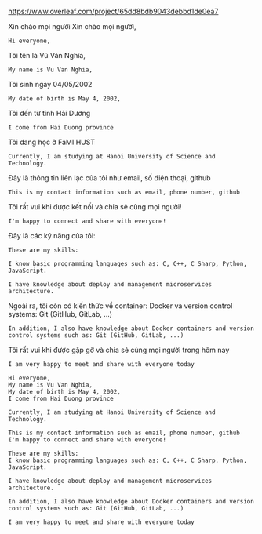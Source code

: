 https://www.overleaf.com/project/65dd8bdb9043debbd1de0ea7




Xin chào mọi người
Xin chào mọi người,

```
Hi everyone,
```

Tôi tên là Vũ Văn Nghĩa,

```
My name is Vu Van Nghia,
```

Tôi sinh ngày 04/05/2002

```
My date of birth is May 4, 2002,
```

Tôi đến từ tỉnh Hải Dương

```
I come from Hai Duong province
```

Tôi đang học ở FaMI HUST

```
Currently, I am studying at Hanoi University of Science and Technology.
```

Đây là thông tin liên lạc của tôi như email, số điện thoại, github

```
This is my contact information such as email, phone number, github
```

Tôi rất vui khi được kết nối và chia sẻ cùng mọi người!

```
I'm happy to connect and share with everyone!
```

Đây là các kỹ năng của tôi:

```
These are my skills:
```

```
I know basic programming languages such as: C, C++, C Sharp, Python, JavaScript.
```

```
I have knowledge about deploy and management microservices architecture.
```

Ngoài ra, tôi còn có kiến thức về container: Docker và version control systems: Git (GitHub, GitLab, ...)

```
In addition, I also have knowledge about Docker containers and version control systems such as: Git (GitHub, GitLab, ...)
```

Tôi rất vui khi được gặp gỡ và chia sẻ cùng mọi người trong hôm nay

```
I am very happy to meet and share with everyone today
```

```
Hi everyone,
My name is Vu Van Nghia,
My date of birth is May 4, 2002,
I come from Hai Duong province

Currently, I am studying at Hanoi University of Science and Technology.

This is my contact information such as email, phone number, github
I'm happy to connect and share with everyone!

These are my skills:
I know basic programming languages such as: C, C++, C Sharp, Python, JavaScript.

I have knowledge about deploy and management microservices architecture.

In addition, I also have knowledge about Docker containers and version control systems such as: Git (GitHub, GitLab, ...)

I am very happy to meet and share with everyone today
```